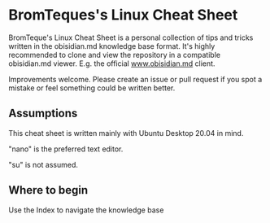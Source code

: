 # BromTeques's Linux Cheat Sheet

BromTeque's Linux Cheat Sheet is a personal collection of tips and tricks written in the obisidian.md knowledge base format. It's highly recommended to clone and view the repository in a compatible obisidian.md viewer. E.g. the official www.obisidian.md client.

Improvements welcome. Please create an issue or pull request if you spot a mistake or feel something could be written better.

## Assumptions

This cheat sheet is written mainly with Ubuntu Desktop 20.04 in mind.

"nano" is the preferred text editor.

"su" is not assumed.

## Where to begin
Use the Index to navigate the knowledge base
